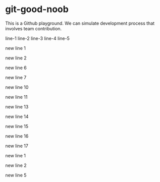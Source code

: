 # git-good-noob

This is a Github playground. We can simulate development process that involves team contribution.

line-1
line-2
line-3
line-4
line-5


new line 1


new line 2


new line 6

new line 7

new line 10

new line 11

new line 13


new line 14


new line 15


new line 16


new line 17


new line 1


new line 2


new line 5

